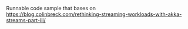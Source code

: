 Runnable code sample that bases on https://blog.colinbreck.com/rethinking-streaming-workloads-with-akka-streams-part-iii/